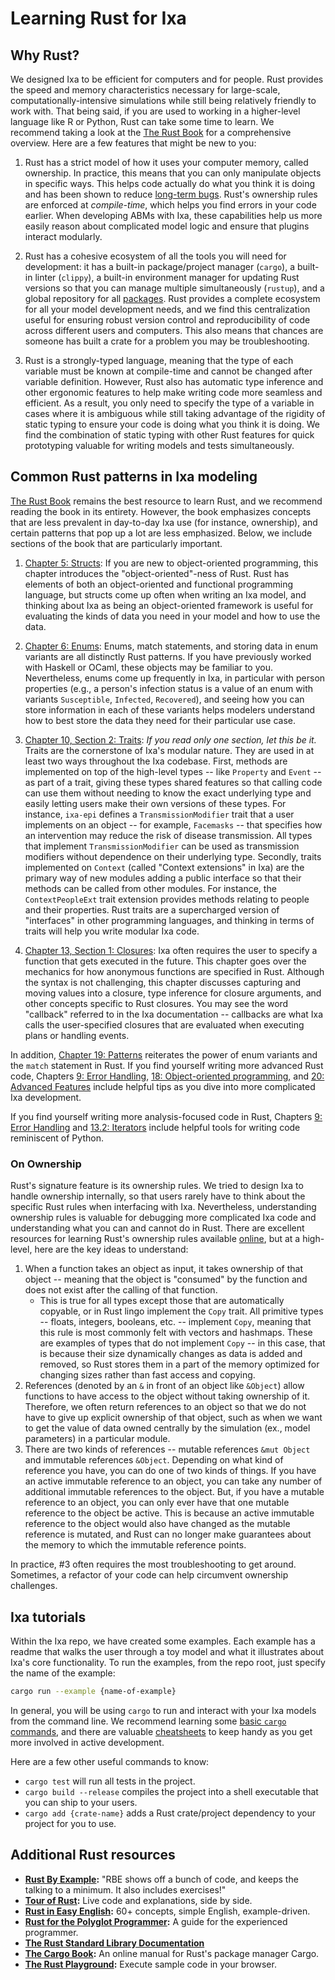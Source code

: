 # Learning Rust for Ixa

## Why Rust?

We designed Ixa to be efficient for computers and for people. Rust provides the speed and memory
characteristics necessary for large-scale, computationally-intensive simulations while still being
relatively friendly to work with. That being said, if you are used to working in a higher-level
language like R or Python, Rust can take some time to learn. We recommend taking a look at the
[The Rust Book](https://rust-book.cs.brown.edu/) for a comprehensive overview. Here are a few features
that might be new to you:

1. Rust has a strict model of how it uses your computer memory, called ownership. In practice, this
means that you can only manipulate objects in specific ways. This helps code actually do what you
think it is doing and has been shown to reduce [long-term bugs](https://thehackernews.com/2024/09/googles-shift-to-rust-programming-cuts.html#:~:text=Google%20has%20revealed%20that%20its,a%20period%20of%20six%20years.).
Rust's ownership rules are enforced at _compile-time_, which helps you find errors in your code
earlier. When developing ABMs with Ixa, these capabilities help us more easily reason about
complicated model logic and ensure that plugins interact modularly.

2. Rust has a cohesive ecosystem of all the tools you will need for development: it has a built-in
package/project manager (`cargo`), a built-in linter (`clippy`), a built-in environment manager for
updating Rust versions so that you can manage multiple simultaneously (`rustup`), and a global
repository for all [packages](https://crates.io). Rust provides a complete ecosystem for all your
model development needs, and we find this centralization useful for ensuring robust version control
and reproducibility of code across different users and computers. This also means that chances are
someone has built a crate for a problem you may be troubleshooting.

3. Rust is a strongly-typed language, meaning that the type of each variable must be known at
compile-time and cannot be changed after variable definition. However, Rust also has automatic type
inference and other ergonomic features to help make writing code more seamless and efficient. As a
result, you only need to specify the type of a variable in cases where it is ambiguous while still
taking advantage of the rigidity of static typing to ensure your code is doing what you think it is
doing. We find the combination of static typing with other Rust features for quick prototyping
valuable for writing models and tests simultaneously.

## Common Rust patterns in Ixa modeling

[The Rust Book](https://rust-book.cs.brown.edu/) remains the best resource to learn Rust, and we
recommend reading the book in its entirety. However, the book emphasizes concepts that are less
prevalent in day-to-day Ixa use (for instance, ownership), and certain patterns that pop up a lot
are less emphasized. Below, we include sections of the book that are particularly important.

1. [Chapter 5: Structs](https://rust-book.cs.brown.edu/ch05-00-structs.html): If you are new to
object-oriented programming, this chapter introduces the "object-oriented"-ness of Rust. Rust has
elements of both an object-oriented and functional programming language, but structs come up often
when writing an Ixa model, and thinking about Ixa as being an object-oriented framework is useful
for evaluating the kinds of data you need in your model and how to use the data.

2. [Chapter 6: Enums](https://rust-book.cs.brown.edu/ch06-00-enums.html): Enums, match statements,
and storing data in enum variants are all distinctly Rust patterns. If you have previously worked
with Haskell or OCaml, these objects may be familiar to you. Nevertheless, enums come up frequently
in Ixa, in particular with person properties (e.g., a person's infection status is a value of an
enum with variants `Susceptible`, `Infected`, `Recovered`), and seeing how you can store information
in each of these variants helps modelers understand how to best store the data they need for their
particular use case.

3. [Chapter 10, Section 2: Traits](https://rust-book.cs.brown.edu/ch10-02-traits.html): _If you read_
_only one section, let this be it._ Traits are the cornerstone of Ixa's modular nature. They are
used in at least two ways throughout the Ixa codebase. First, methods are implemented on top of the
high-level types -- like `Property` and `Event` -- as part of a trait, giving these types shared
features so that calling code can use them without needing to know the exact underlying type and
easily letting users make their own versions of these types. For instance, `ixa-epi` defines a
`TransmissionModifier` trait that a user implements on an object -- for example, `Facemasks` -- that
specifies how an intervention may reduce the risk of disease transmission. All types that implement
`TransmissionModifier` can be used as transmission modifiers without dependence on their underlying
type. Secondly, traits implemented on `Context` (called "Context extensions" in Ixa) are the primary
way of new modules adding a public interface so that their methods can be called from other modules.
For instance, the `ContextPeopleExt` trait extension provides methods relating to people and their
properties. Rust traits are a supercharged version of "interfaces" in other programming languages,
and thinking in terms of traits will help you write modular Ixa code.

4. [Chapter 13, Section 1: Closures](https://rust-book.cs.brown.edu/ch13-01-closures.html): Ixa often
requires the user to specify a function that gets executed in the future. This chapter goes over the
mechanics for how anonymous functions are specified in Rust. Although the syntax is not challenging,
this chapter discusses capturing and moving values into a closure, type inference for closure arguments,
and other concepts specific to Rust closures. You may see the word "callback" referred to in the Ixa
documentation -- callbacks are what Ixa calls the user-specified closures that are evaluated when
executing plans or handling events.

In addition, [Chapter 19: Patterns](https://rust-book.cs.brown.edu/ch19-00-patterns.html) reiterates
the power of enum variants and the `match` statement in Rust. If you find yourself writing more
advanced Rust code, Chapters [9: Error Handling](https://rust-book.cs.brown.edu/ch09-00-error-handling.html),
[18: Object-oriented programming](https://rust-book.cs.brown.edu/ch18-00-oop.html), and
[20: Advanced Features](https://rust-book.cs.brown.edu/ch20-00-advanced-features.html) include
helpful tips as you dive into more complicated Ixa development.

If you find yourself writing more analysis-focused code in Rust, Chapters
[9: Error Handling](https://rust-book.cs.brown.edu/ch09-00-error-handling.html) and
[13.2: Iterators](https://rust-book.cs.brown.edu/ch13-02-iterators.html) include helpful tools for
writing code reminiscent of Python.

### On Ownership

Rust's signature feature is its ownership rules. We tried to design Ixa to handle ownership internally,
so that users rarely have to think about the specific Rust rules when interfacing with Ixa.
Nevertheless, understanding ownership rules is valuable for debugging more complicated Ixa code and
understanding what you can and cannot do in Rust. There are excellent resources for learning Rust's
ownership rules available [online](https://educatedguesswork.org/posts/memory-management-4/),
but at a high-level, here are the key ideas to understand:

1. When a function takes an object as input, it takes ownership of that object -- meaning that the
object is "consumed" by the function and does not exist after the calling of that function.
    - This is true for all types except those that are automatically copyable, or in Rust lingo
    implement the `Copy` trait. All primitive types -- floats, integers, booleans, etc. -- implement
    `Copy`, meaning that this rule is most commonly felt with vectors and hashmaps. These are examples
    of types that do not implement `Copy` -- in this case, that is because their size dynamically
    changes as data is added and removed, so Rust stores them in a part of the memory optimized for
    changing sizes rather than fast access and copying.
2. References (denoted by an `&` in front of an object like `&Object`) allow functions to have
access to the object without taking ownership of it. Therefore, we often return references to an
object so that we do not have to give up explicit ownership of that object, such as when we want to
get the value of data owned centrally by the simulation (ex., model parameters) in a particular
module.
3. There are two kinds of references -- mutable references `&mut Object` and immutable references
`&Object`. Depending on what kind of reference you have, you can do one of two kinds of things.
If you have an active immutable reference to an object, you can take any number of additional immutable
references to the object. But, if you have a mutable reference to an object, you can only ever have
that one mutable reference to the object be active. This is because an active immutable reference to
the object would also have changed as the mutable reference is mutated, and Rust can no longer make
guarantees about the memory to which the immutable reference points.

In practice, #3 often requires the most troubleshooting to get around. Sometimes, a refactor of your
code can help circumvent ownership challenges.

## Ixa tutorials

Within the Ixa repo, we have created some examples. Each example has a readme that walks the user
through a toy model and what it illustrates about Ixa's core functionality. To run the examples,
from the repo root, just specify the name of the example:

```bash
cargo run --example {name-of-example}
```

In general, you will be using `cargo` to run and interact with your Ixa models from the command line.
We recommend learning some [basic `cargo` commands](https://doc.rust-lang.org/cargo/guide/index.html),
and there are valuable [cheatsheets](https://kapeli.com/cheat_sheets/Cargo.docset/Contents/Resources/Documents/index)
to keep handy as you get more involved in active development.

Here are a few other useful commands to know:

- `cargo test` will run all tests in the project.
- `cargo build --release` compiles the project into a shell executable that you can ship to your users.
- `cargo add {crate-name}` adds a Rust crate/project dependency to your project for you to use.

## Additional Rust resources

- **[Rust By Example](https://doc.rust-lang.org/rust-by-example/index.html):** "RBE shows off a bunch of code,
   and keeps the talking to a minimum. It also includes exercises!"
- **[Tour of Rust](https://tourofrust.com/TOC_en.html):** Live code and explanations, side by side.
- **[Rust in Easy English](https://dhghomon.github.io/easy_rust/Chapter_3.html):** 60+ concepts, simple English, example-driven.
- **[Rust for the Polyglot Programmer](https://www.chiark.greenend.org.uk/~ianmdlvl/rust-polyglot/index.html):**
   A guide for the experienced programmer.
- **[The Rust Standard Library Documentation](https://doc.rust-lang.org/std/index.html)**
- **[The Cargo Book](https://doc.rust-lang.org/cargo/index.html):** An online manual for Rust's package manager Cargo.
- **[The Rust Playground](https://play.rust-lang.org/):** Execute sample code in your browser.

